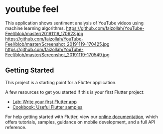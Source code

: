# youtube feel

This application shows sentiment analysis of YouTube videos using machine learning algorithms.
https://github.com/faizollah/YouTube-Feel/blob/master/20191119_170623.jpg
https://github.com/faizollah/YouTube-Feel/blob/master/Screenshot_20191119-170425.jpg
https://github.com/faizollah/YouTube-Feel/blob/master/Screenshot_20191119-170549.jpg

## Getting Started

This project is a starting point for a Flutter application.

A few resources to get you started if this is your first Flutter project:

- [Lab: Write your first Flutter app](https://flutter.dev/docs/get-started/codelab)
- [Cookbook: Useful Flutter samples](https://flutter.dev/docs/cookbook)

For help getting started with Flutter, view our
[online documentation](https://flutter.dev/docs), which offers tutorials,
samples, guidance on mobile development, and a full API reference.
